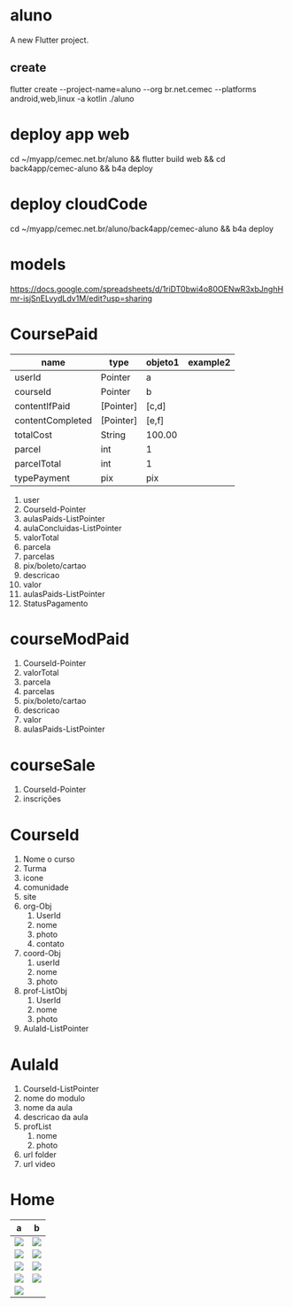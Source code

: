 # aluno

A new Flutter project.

## create

 flutter create --project-name=aluno --org br.net.cemec --platforms android,web,linux -a kotlin ./aluno

# deploy app web

cd ~/myapp/cemec.net.br/aluno && flutter build web && cd back4app/cemec-aluno && b4a deploy

# deploy cloudCode
cd ~/myapp/cemec.net.br/aluno/back4app/cemec-aluno && b4a deploy

# models
https://docs.google.com/spreadsheets/d/1riDT0bwi4o80OENwR3xbJnghHmr-isjSnELvydLdv1M/edit?usp=sharing

# CoursePaid
name | type | objeto1 | example2
---|---|---|---
userId | Pointer | a |
courseId | Pointer | b|
contentIfPaid | [Pointer] | [c,d]|
contentCompleted | [Pointer] | [e,f]|
totalCost| String | 100.00|
parcel | int | 1 |
parcelTotal | int | 1 |
typePayment | pix | pix | 

1. user
2. CourseId-Pointer
3. aulasPaids-ListPointer
4. aulaConcluidas-ListPointer
5. valorTotal
6. parcela
7. parcelas
8. pix/boleto/cartao
9. descricao
10. valor
11. aulasPaids-ListPointer
12. StatusPagamento

# courseModPaid
1. CourseId-Pointer
2. valorTotal
3. parcela
4. parcelas
5. pix/boleto/cartao
6. descricao
7. valor
8. aulasPaids-ListPointer

# courseSale
1. CourseId-Pointer
2. inscrições

# CourseId
1. Nome o curso
2. Turma
3. icone
4. comunidade
4. site
6. org-Obj
   1. UserId
   2. nome
   3. photo
   4. contato
7. coord-Obj
   1. userId
   2. nome
   3. photo
8. prof-ListObj
   1. UserId
   2. nome
   3. photo
9. AulaId-ListPointer

# AulaId
1. CourseId-ListPointer
2. nome do modulo
3. nome da aula
4. descricao da aula
5. profList
   1. nome
   2. photo
6. url folder
7. url video

# Home

a|b
---|---
![](readme_files/splash.png)|![](readme_files/login.png)
![](readme_files/register.png)|![](readme_files/home.png)
![](readme_files/course.png)|![](readme_files/purchase_order.png)
![](readme_files/purchase_cart_pix.png)|![](readme_files/purchase_cart_bankslip.png)
![](readme_files/purchase_cart_card.png)|